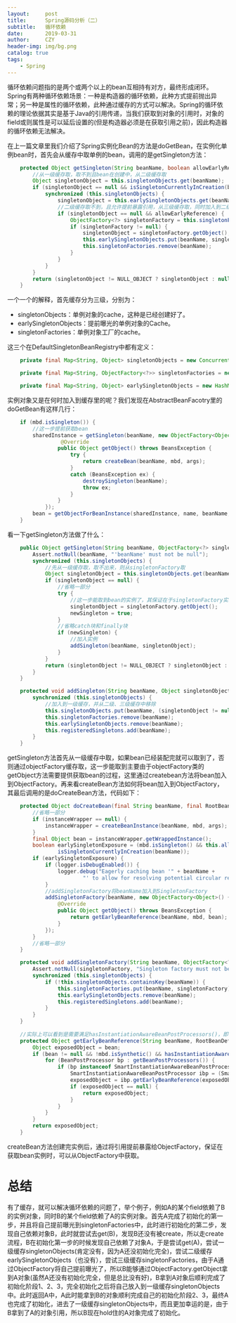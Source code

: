 ```yaml
---
layout:     post
title:      Spring源码分析（二）
subtitle:   循环依赖
date:       2019-03-31
author:     CZY
header-img: img/bg.png
catalog: true
tags:
    - Spring
---
```


循环依赖问题指的是两个或两个以上的bean互相持有对方，最终形成闭环。Spring有两种循环依赖场景：一种是构造器的循环依赖，此种方式提前抛出异常；另一种是属性的循环依赖，此种通过缓存的方式可以解决。Spring的循环依赖的理论依据其实是基于Java的引用传递，当我们获取到对象的引用时，对象的field或则属性是可以延后设置的(但是构造器必须是在获取引用之前)，因此构造器的循环依赖无法解决。

在上一篇文章里我们介绍了Spring实例化Bean的方法是doGetBean，在实例化单例bean时，首先会从缓存中取单例的bean，调用的是getSingleton方法：

```java
	protected Object getSingleton(String beanName, boolean allowEarlyReference) {
        //从一级缓存取，取不到且bean在创建中，从二级缓存取
		Object singletonObject = this.singletonObjects.get(beanName);
		if (singletonObject == null && isSingletonCurrentlyInCreation(beanName)) {
			synchronized (this.singletonObjects) {
				singletonObject = this.earlySingletonObjects.get(beanName);
                //二级缓存取不到，且允许提前暴露引用，从三级缓存取，同时加入到二级缓存中，并从三级缓存中移除
				if (singletonObject == null && allowEarlyReference) {
					ObjectFactory<?> singletonFactory = this.singletonFactories.get(beanName);
					if (singletonFactory != null) {
						singletonObject = singletonFactory.getObject();
						this.earlySingletonObjects.put(beanName, singletonObject);
						this.singletonFactories.remove(beanName);
					}
				}
			}
		}
		return (singletonObject != NULL_OBJECT ? singletonObject : null);
	}
```

一个一个的解释，首先缓存分为三级，分别为：
+ singletonObjects：单例对象的cache，这种是已经创建好了。
+ earlySingletonObjects：提前曝光的单例对象的Cache。
+ singletonFactories：单例对象工厂的cache。

这三个在DefaultSingletonBeanRegistry中都有定义：

```java
	private final Map<String, Object> singletonObjects = new ConcurrentHashMap<String, Object>(64);

	private final Map<String, ObjectFactory<?>> singletonFactories = new HashMap<String, ObjectFactory<?>>(16);

	private final Map<String, Object> earlySingletonObjects = new HashMap<String, Object>(16);
```

实例对象又是在何时加入到缓存里的呢？我们发现在AbstractBeanFacotry里的doGetBean有这样几行：

```java
	if (mbd.isSingleton()) {
        //这一步提前获取bean
		sharedInstance = getSingleton(beanName, new ObjectFactory<Object>() {
				 @Override
				public Object getObject() throws BeansException {
					try {
						return createBean(beanName, mbd, args);
                    }
					catch (BeansException ex) {
						destroySingleton(beanName);
						throw ex;
					}
				}
			});
		bean = getObjectForBeanInstance(sharedInstance, name, beanName, mbd);
	}
```

看一下getSingleton方法做了什么：

```java
	public Object getSingleton(String beanName, ObjectFactory<?> singletonFactory) {
		Assert.notNull(beanName, "'beanName' must not be null");
		synchronized (this.singletonObjects) {
            //先从一级缓存取，取不出来，则从singletonFactory取
			Object singletonObject = this.singletonObjects.get(beanName);
			if (singletonObject == null) {
				//省略一部分
				try {
                    //这一步能取到bean的实例了，其保证在于singletonFactory实现的getObject方法，上文可知这是由createBean方法保证，稍后再叙述
					singletonObject = singletonFactory.getObject();
					newSingleton = true;
				}
				//省略catch块和finally块
				if (newSingleton) {
					//加入实例
					addSingleton(beanName, singletonObject);
				}
			}
			return (singletonObject != NULL_OBJECT ? singletonObject : null);
		}
	}

    protected void addSingleton(String beanName, Object singletonObject) {
		synchronized (this.singletonObjects) {
            //加入到一级缓存，并从二级、三级缓存中移除
			this.singletonObjects.put(beanName, (singletonObject != null ? singletonObject : NULL_OBJECT));
			this.singletonFactories.remove(beanName);
			this.earlySingletonObjects.remove(beanName);
			this.registeredSingletons.add(beanName);
		}
	}
```

getSingleton方法首先从一级缓存中取，如果bean已经装配完就可以取到了，否则通过objectFactory缓存取，这一步能取到主要由于objectFactory类的getObject方法需要提供获取bean的过程，这里通过createbean方法将bean加入到ObjectFactory。再来看createBean方法如何将bean加入到ObjectFactory，其最后调用的是doCreateBean方法，代码如下：

```java
	protected Object doCreateBean(final String beanName, final RootBeanDefinition mbd, final Object[] args) {
		//省略一部分
		if (instanceWrapper == null) {
			instanceWrapper = createBeanInstance(beanName, mbd, args);
		}
		final Object bean = instanceWrapper.getWrappedInstance();
		boolean earlySingletonExposure = (mbd.isSingleton() && this.allowCircularReferences &&
				isSingletonCurrentlyInCreation(beanName));
		if (earlySingletonExposure) {
			if (logger.isDebugEnabled()) {
				logger.debug("Eagerly caching bean '" + beanName +
						"' to allow for resolving potential circular references");
			}
			//addSingletonFactory将beanName加入到SingletonFactory
			addSingletonFactory(beanName, new ObjectFactory<Object>() {
				@Override
				public Object getObject() throws BeansException {
					return getEarlyBeanReference(beanName, mbd, bean);
				}
			});
		}
		//省略一部分
	}

	protected void addSingletonFactory(String beanName, ObjectFactory<?> singletonFactory) {
		Assert.notNull(singletonFactory, "Singleton factory must not be null");
		synchronized (this.singletonObjects) {
			if (!this.singletonObjects.containsKey(beanName)) {
				this.singletonFactories.put(beanName, singletonFactory);
				this.earlySingletonObjects.remove(beanName);
				this.registeredSingletons.add(beanName);
			}
		}
	}
	
	//实际上可以看到是需要满足hasInstantiationAwareBeanPostProcessors()，即一些特殊的注解如@Autowired才会把引用暴露
	protected Object getEarlyBeanReference(String beanName, RootBeanDefinition mbd, Object bean) {
		Object exposedObject = bean;
		if (bean != null && !mbd.isSynthetic() && hasInstantiationAwareBeanPostProcessors()) {
			for (BeanPostProcessor bp : getBeanPostProcessors()) {
				if (bp instanceof SmartInstantiationAwareBeanPostProcessor) {
					SmartInstantiationAwareBeanPostProcessor ibp = (SmartInstantiationAwareBeanPostProcessor) bp;
					exposedObject = ibp.getEarlyBeanReference(exposedObject, beanName);
					if (exposedObject == null) {
						return exposedObject;
					}
				}
			}
		}
		return exposedObject;
	}
```

createBean方法创建完实例后，通过将引用提前暴露给ObjectFactory，保证在获取bean实例时，可以从ObjectFactory中获取。

# 总结

有了缓存，就可以解决循环依赖的问题了，举个例子，例如A的某个field依赖了B的实例对象，同时B的某个field依赖了A的实例对象。首先A完成了初始化的第一步，并且将自己提前曝光到singletonFactories中，此时进行初始化的第二步，发现自己依赖对象B，此时就尝试去get(B)，发现B还没有被create，所以走create流程，B在初始化第一步的时候发现自己依赖了对象A，于是尝试get(A)，尝试一级缓存singletonObjects(肯定没有，因为A还没初始化完全)，尝试二级缓存earlySingletonObjects（也没有），尝试三级缓存singletonFactories，由于A通过ObjectFactory将自己提前曝光了，所以B能够通过ObjectFactory.getObject拿到A对象(虽然A还没有初始化完全，但是总比没有好)，B拿到A对象后顺利完成了初始化阶段1、2、3，完全初始化之后将自己放入到一级缓存singletonObjects中。此时返回A中，A此时能拿到B的对象顺利完成自己的初始化阶段2、3，最终A也完成了初始化，进去了一级缓存singletonObjects中，而且更加幸运的是，由于B拿到了A的对象引用，所以B现在hold住的A对象完成了初始化。